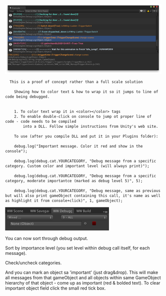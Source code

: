 ![Alt text](screenshot.png "Color in Console")

      This is a proof of concept rather than a full scale solution
		
		Showing how to color text & how to wrap it so it jumps to line of code being debugged.


		1. To color text wrap it in <color></color> tags
		2. To enable double-click on console to jump ot proper line of code - code needs to be compiled 
			into a DLL. Follow simple instructions from Unity's web site.
 
		To use (after you compile DLL and put it in your Plugins folder):

		debug.log("Important message. Color it red and show in the console");

		debug.log(debug.cat.YOURCATEGORY, "Debug message from a specific category. Custom color and important level (will always print)");

		debug.log(debug.cat.YOURCATEGORY, "Debug message from a specific category, moderate importantce (marked as debug level 5)", 5);

		debug.log(debug.cat.YOURCATEGORY, "Debug message, same as previous but will also print gameObject containing this call, it's name as well as highlight it from console+click)", 1, gameObject);


![Alt text](debug_window.png "Color in Console")

You can now sort through debug output.

Sort by importance level (you set level within debug call itself, for each message).

Check/uncheck categories.

And you can mark an object sa 'important' (just drag&drop). This will make all messages from that gameObject and all objects within same GameObject hierarchy of that object - come up as important (red & bolded text).
To clear important object field click the small red tick box.